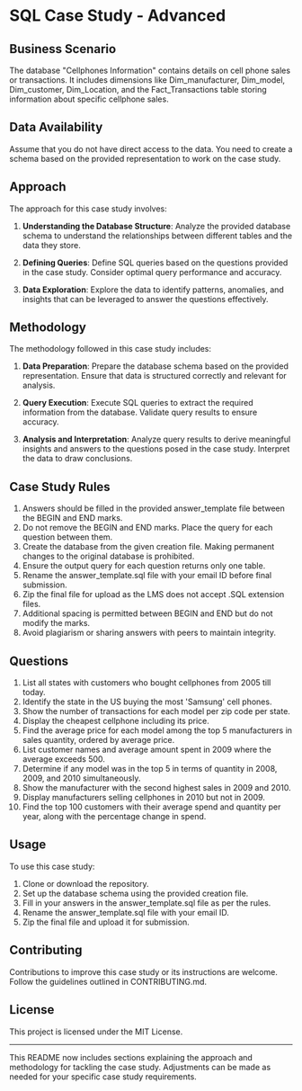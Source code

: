 

# SQL Case Study - Advanced

## Business Scenario

The database "Cellphones Information" contains details on cell phone sales or transactions. It includes dimensions like Dim_manufacturer, Dim_model, Dim_customer, Dim_Location, and the Fact_Transactions table storing information about specific cellphone sales.

## Data Availability

Assume that you do not have direct access to the data. You need to create a schema based on the provided representation to work on the case study.

## Approach

The approach for this case study involves:

1. **Understanding the Database Structure**: Analyze the provided database schema to understand the relationships between different tables and the data they store.

2. **Defining Queries**: Define SQL queries based on the questions provided in the case study. Consider optimal query performance and accuracy.

3. **Data Exploration**: Explore the data to identify patterns, anomalies, and insights that can be leveraged to answer the questions effectively.

## Methodology

The methodology followed in this case study includes:

1. **Data Preparation**: Prepare the database schema based on the provided representation. Ensure that data is structured correctly and relevant for analysis.

2. **Query Execution**: Execute SQL queries to extract the required information from the database. Validate query results to ensure accuracy.

3. **Analysis and Interpretation**: Analyze query results to derive meaningful insights and answers to the questions posed in the case study. Interpret the data to draw conclusions.

## Case Study Rules

1. Answers should be filled in the provided answer_template file between the BEGIN and END marks.
2. Do not remove the BEGIN and END marks. Place the query for each question between them.
3. Create the database from the given creation file. Making permanent changes to the original database is prohibited.
4. Ensure the output query for each question returns only one table.
5. Rename the answer_template.sql file with your email ID before final submission.
6. Zip the final file for upload as the LMS does not accept .SQL extension files.
7. Additional spacing is permitted between BEGIN and END but do not modify the marks.
8. Avoid plagiarism or sharing answers with peers to maintain integrity.

## Questions

1. List all states with customers who bought cellphones from 2005 till today.
2. Identify the state in the US buying the most 'Samsung' cell phones.
3. Show the number of transactions for each model per zip code per state.
4. Display the cheapest cellphone including its price.
5. Find the average price for each model among the top 5 manufacturers in sales quantity, ordered by average price.
6. List customer names and average amount spent in 2009 where the average exceeds 500.
7. Determine if any model was in the top 5 in terms of quantity in 2008, 2009, and 2010 simultaneously.
8. Show the manufacturer with the second highest sales in 2009 and 2010.
9. Display manufacturers selling cellphones in 2010 but not in 2009.
10. Find the top 100 customers with their average spend and quantity per year, along with the percentage change in spend.

## Usage

To use this case study:

1. Clone or download the repository.
2. Set up the database schema using the provided creation file.
3. Fill in your answers in the answer_template.sql file as per the rules.
4. Rename the answer_template.sql file with your email ID.
5. Zip the final file and upload it for submission.

## Contributing

Contributions to improve this case study or its instructions are welcome. Follow the guidelines outlined in CONTRIBUTING.md.

## License

This project is licensed under the MIT License.

---

This README now includes sections explaining the approach and methodology for tackling the case study. Adjustments can be made as needed for your specific case study requirements.
